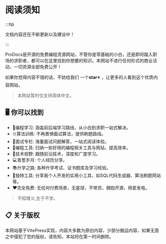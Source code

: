 <script setup>
import CustomLink from '/.vitepress/components/CustomLink.vue';
</script>

# 阅读须知

:::tip

文档内容还在不断更新以及建设中！

:::

ProDocs是开源的免费编程资源网站，不管你是零基础的小白，还是即将踏入职场的求职者，都可以在这里找到你想要的知识。本网站不进行任何形式的商业活动，一切资源全部免费公开！

如果你觉得内容不错的话，不妨给我们 一个**star⭐️** ，让更多的人看到这个优质内容网站。



> 本网站暂时仅支持简体中文。

<CustomLink href='https://gitee.com/ochiamaluo/prodocs' title='ProDocs'/>
<CustomLink href='https://github.com/OchiaMalu/prodocs' title='ProDocs'/>

## :desktop_computer: 你可以找到

- :tada:编程学习:  涵盖前后端学习路线，从小白到求职一站式解决。
- :snowman_with_snow:算法训练:  不再畏惧面试算法，提供刷题路线。
- :musical_keyboard:面试专栏: 海量面试问题解答，一站式阅读体验。
- :trumpet:编程工具: 归纳一些好用的编程相关工具与网站，提高效率。
- :floppy_disk:技术视野: 跟随前沿技术，深度和广度学习。
- :computer:青葱岁月: 个人经历分享。
- :books:升学之路: 各种升学考试、证书题库及学习经验。
- :memo:独特工具: 分享我个人开发的实用小工具，如SQL代码生成器、算法刷题网站等。
- :heart:完全免费: 无任何付费场景，无星球，不带货，拥抱开源，用爱发电。

> 不知理义,生于不学。

## :clipboard: 关于版权

本网站基于VitePress实现，内容大多数为原创内容，少部分搬运内容，如果无意之中侵犯了您的版权，请告知，本站将在第一时间删除。
